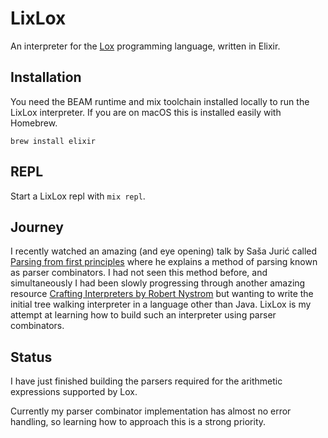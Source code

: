 # LixLox

An interpreter for the [Lox](https://craftinginterpreters.com/the-lox-language.html)
programming language, written in Elixir.

## Installation

You need the BEAM runtime and mix toolchain installed locally to run the LixLox interpreter.
If you are on macOS this is installed easily with Homebrew.

```
brew install elixir
```

## REPL

Start a LixLox repl with `mix repl`.

## Journey

I recently watched an amazing (and eye opening) talk by Saša Jurić called
[Parsing from first principles](https://youtu.be/xNzoerDljjo?si=_6cGS0hWjO0QA822)
where he explains a method of parsing known as parser combinators. I had not seen this method before, and
simultaneously I had been slowly progressing through another amazing resource
[Crafting Interpreters by Robert Nystrom](https://craftinginterpreters.com) but wanting to write the initial
tree walking interpreter in a language other than Java. LixLox is my attempt at learning how to build such an
interpreter using parser combinators.

## Status

I have just finished building the parsers required for the arithmetic expressions supported by Lox.

Currently my parser combinator implementation has almost no error handling, so learning how to approach this
is a strong priority.
